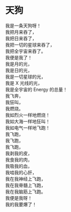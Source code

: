 # 天狗
我是一条天狗呀！<br>
我把月来吞了，<br>
我把日来吞了，<br>
我把一切的星球来吞了，<br>
我把全宇宙来吞了。<br>
我便是我了！<br>
我是月的光，<br>
我是日的光，<br>
我是一切星球的光，<br>
我是 X 光线的光，<br>
我是全宇宙的 Energy 的总量！<br>
我飞奔，<br>
我狂叫，<br>
我燃烧。<br>
我如烈火一样地燃烧！<br>
我如大海一样地狂叫！<br>
我如电气一样地飞跑！<br>
我飞跑，<br>
我飞跑，<br>
我飞跑，<br>
我剥我的皮，<br>
我食我的肉，<br>
我吸我的血，<br>
我啮我的心肝，<br>
我在我神经上飞跑，<br>
我在我脊髓上飞跑，<br>
我在我脑筋上飞跑。<br>
我便是我呀！<br>
我的我要爆了！<br>
